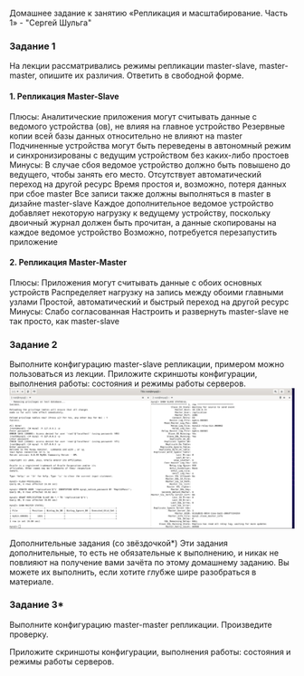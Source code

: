 Домашнее задание к занятию «Репликация и масштабирование. Часть 1» - "Сергей Шульга"

### Задание 1
На лекции рассматривались режимы репликации master-slave, master-master, опишите их различия.
Ответить в свободной форме.
#### 1. Репликация Master-Slave
Плюсы:
Аналитические приложения могут считывать данные с ведомого устройства (ов), не влияя на главное устройство
Резервные копии всей базы данных относительно не влияют на master
Подчиненные устройства могут быть переведены в автономный режим и синхронизированы с ведущим устройством без каких-либо простоев
Минусы:
В случае сбоя ведомое устройство должно быть повышено до ведущего, чтобы занять его место. Отсутствует автоматический переход на другой ресурс
Время простоя и, возможно, потеря данных при сбое master
Все записи также должны выполняться в master в дизайне master-slave
Каждое дополнительное ведомое устройство добавляет некоторую нагрузку к ведущему устройству, поскольку двоичный журнал должен быть прочитан, а данные скопированы на каждое ведомое устройство
Возможно, потребуется перезапустить приложение

#### 2. Репликация Master-Master
Плюсы:
Приложения могут считывать данные с обоих основных устройств
Распределяет нагрузку на запись между обоими главными узлами
Простой, автоматический и быстрый переход на другой ресурс
Минусы:
Слабо согласованная
Настроить и развернуть master-slave не так просто, как master-slave


### Задание 2
Выполните конфигурацию master-slave репликации, примером можно пользоваться из лекции.
Приложите скриншоты конфигурации, выполнения работы: состояния и режимы работы серверов.
![alt text](https://github.com/SergeiShulga/Replication_and_scaling/blob/main/img/001.png)

Дополнительные задания (со звёздочкой*)
Эти задания дополнительные, то есть не обязательные к выполнению, и никак не повлияют на получение вами зачёта по этому домашнему заданию. Вы можете их выполнить, если хотите глубже шире разобраться в материале.

### Задание 3*
Выполните конфигурацию master-master репликации. Произведите проверку.

Приложите скриншоты конфигурации, выполнения работы: состояния и режимы работы серверов.
